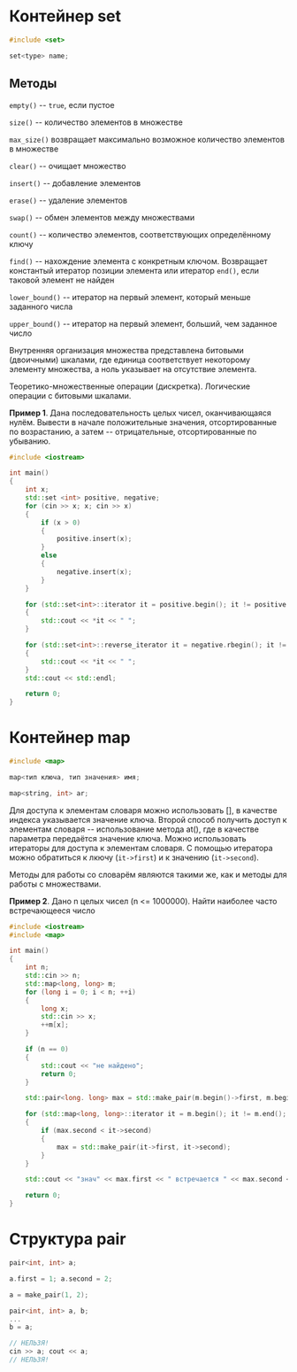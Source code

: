 # Контейнер set

```cpp
#include <set>

set<type> name;
```

## Методы

`empty()` -- `true`, если пустое

`size()` -- количество элементов в множестве

`max_size()` возвращает максимально возможное количество элементов в множестве

`clear()` -- очищает множество

`insert()` -- добавление элементов

`erase()` -- удаление элементов

`swap()` -- обмен элементов между множествами

`count()` -- количество элементов, соответствующих определённому ключу

`find()` -- нахождение элемента с конкретным ключом. Возвращает константый итератор позиции элемента или итератор `end()`, если таковой элемент не найден

`lower_bound()` -- итератор на первый элемент, который меньше заданного числа

`upper_bound()` -- итератор на первый элемент, больший, чем заданное число

Внутренняя организация множества представлена битовыми (двоичными) шкалами, где единица соответствует некоторому элементу множества, а ноль указывает на отсутствие элемента.

Теоретико-множественные операции (дискретка). Логические операции с битовыми шкалами.


__**Пример 1**__. Дана последовательность целых чисел, оканчивающаяся нулём. Вывести в начале положительные значения, отсортированные по возрастанию, а затем -- отрицательные, отсортированные по убыванию.

```cpp
#include <iostream>

int main()
{
	int x;
	std::set <int> positive, negative;
	for (cin >> x; x; cin >> x)
	{
		if (x > 0)
		{
			positive.insert(x);
		}
		else
		{
			negative.insert(x);
		}
	}

	for (std::set<int>::iterator it = positive.begin(); it != positive.end(); ++it)
	{
		std::cout << *it << " ";
	}

	for (std::set<int>::reverse_iterator it = negative.rbegin(); it != negative.rend(); ++it)
	{
		std::cout << *it << " ";
	}
	std::cout << std::endl;

	return 0;
}
```

# Контейнер map

```cpp
#include <map>

map<тип ключа, тип значения> имя;

map<string, int> ar;
```

Для доступа к элементам словаря можно использовать [], в качестве индекса указывается значение ключа. Второй способ получить доступ к элементам словаря -- использование метода at(), где в качестве параметра передаётся значение ключа.
Можно использовать итераторы для доступа к элементам словаря. С помощью итератора можно обратиться к лкючу (`it->first`) и к значению (`it->second`).

Методы для работы со словарём являются такими же, как и методы для работы с множествами.

__**Пример 2**__. Дано n целых чисел (n <= 1000000). Найти наиболее часто встречающееся число

```cpp
#include <iostream>
#include <map>

int main()
{
	int n;
	std::cin >> n;
	std::map<long, long> m;
	for (long i = 0; i < n; ++i)
	{
		long x;
		std::cin >> x;
		++m[x];
	}

	if (n == 0)
	{
		std::cout << "не найдено";
		return 0;
	}

	std::pair<long. long> max = std::make_pair(m.begin()->first, m.begin()->second);

	for (std::map<long, long>::iterator it = m.begin(); it != m.end(); ++it)
	{
		if (max.second < it->second)
		{
			max = std::make_pair(it->first, it->second);
		}
	}

	std::cout << "знач" << max.first << " встречается " << max.second << " раз(а)." << std::endl;

	return 0;
}
```

# Структура pair

```cpp
pair<int, int> a;

a.first = 1; a.second = 2;

a = make_pair(1, 2);

pair<int, int> a, b;
...
b = a;

// НЕЛЬЗЯ!
cin >> a; cout << a;
// НЕЛЬЗЯ!
```
